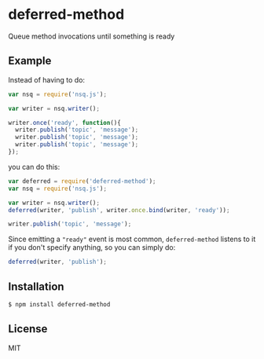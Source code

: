 
# deferred-method

  Queue method invocations until something is ready

## Example

  Instead of having to do:

```js
var nsq = require('nsq.js');

var writer = nsq.writer();

writer.once('ready', function(){
  writer.publish('topic', 'message');
  writer.publish('topic', 'message');
  writer.publish('topic', 'message');
});
```

  you can do this:

```js
var deferred = require('deferred-method');
var nsq = require('nsq.js');

var writer = nsq.writer();
deferred(writer, 'publish', writer.once.bind(writer, 'ready'));

writer.publish('topic', 'message');
```

  Since emitting a `"ready"` event is most common, `deferred-method` listens to it if you don't specify anything, so you can simply do:

```js
deferred(writer, 'publish');
```

## Installation

```bash
$ npm install deferred-method
```

## License

  MIT

